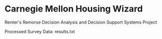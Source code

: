 Carnegie Mellon Housing Wizard
=============

Renter&#39;s Remorse Decision Analysis and Decision Support Systems Project

Processed Survey Data: results.txt